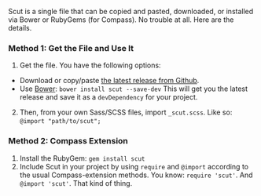 Scut is a single file that can be copied and pasted, downloaded, or installed via Bower or RubyGems (for Compass). No trouble at all. Here are the details.

### Method 1: Get the File and Use It

1. Get the file. You have the following options:
  - Download or copy/paste <a href="{{github-url}}{{version}}/dist/_scut.scss">the latest release from Github</a>.
  - Use [Bower](http://bower.io/): `bower install scut --save-dev` This will get you the latest release and save it as a `devDependency` for your project.
2. Then, from your own Sass/SCSS files, import `_scut.scss`. Like so: `@import "path/to/scut";`

### Method 2: Compass Extension

1. Install the RubyGem: `gem install scut`
2. Include Scut in your project by using `require` and `@import` according to the usual Compass-extension methods. You know: `require 'scut'`. And `@import 'scut'`. That kind of thing.